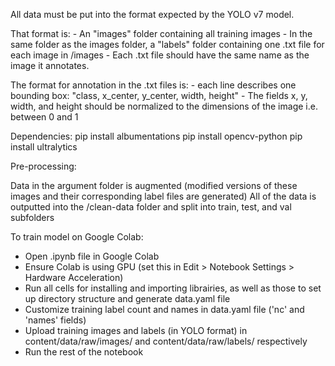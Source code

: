 All data must be put into the format expected by the YOLO v7 model.

That format is:
    - An "images" folder containing all training images
    - In the same folder as the images folder, a "labels" folder containing one .txt file for each image in /images
    - Each .txt file should have the same name as the image it annotates.

The format for annotation in the .txt files is:
    - each line describes one bounding box: "class, x_center, y_center, width, height"
    - The fields x, y, width, and height should be normalized to the dimensions of the image i.e. between 0 and 1


Dependencies:
    pip install albumentations
    pip install opencv-python
    pip install ultralytics

Pre-processing:

Data in the argument folder is augmented (modified versions of these images and their corresponding label files are generated)
All of the data is outputted into the /clean-data folder and split into train, test, and val subfolders



To train model on Google Colab:
- Open .ipynb file in Google Colab
- Ensure Colab is using GPU (set this in Edit > Notebook Settings > Hardware Acceleration)
- Run all cells for installing and importing librairies, as well as those to set up directory structure and generate data.yaml file
- Customize training label count and names in data.yaml file ('nc' and 'names' fields)
- Upload training images and labels (in YOLO format) in content/data/raw/images/ and content/data/raw/labels/ respectively
- Run the rest of the notebook

